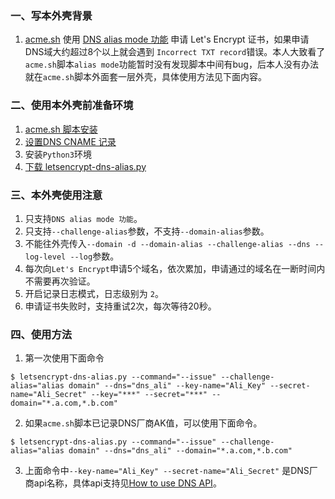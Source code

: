 ### 一、写本外壳背景
1. [acme.sh](https://github.com/Neilpang/acme.sh) 使用 [DNS alias mode 功能](https://github.com/Neilpang/acme.sh/wiki/DNS-alias-mode) 申请 Let's Encrypt 证书，如果申请DNS域大约超过8个以上就会遇到 `Incorrect TXT record`错误。本人大致看了`acme.sh`脚本`alias mode`功能暂时没有发现脚本中间有bug，后本人没有办法就在`acme.sh`脚本外面套一层外壳，具体使用方法见下面内容。

### 二、使用本外壳前准备环境
1. [acme.sh 脚本安装](https://github.com/Neilpang/acme.sh/wiki/How-to-install)
2. [设置DNS CNAME 记录](https://github.com/Neilpang/acme.sh/wiki/DNS-alias-mode)
3. 安装`Python3`环境
4. [下载 letsencrypt-dns-alias.py](https://github.com/yangpeng14/DevOps/blob/master/letsencrypt/letsencrypt-dns-alias.py)

### 三、本外壳使用注意
1. 只支持`DNS alias mode 功能`。
2. 只支持`--challenge-alias`参数，不支持`--domain-alias`参数。
3. 不能往外壳传入`--domain -d --domain-alias --challenge-alias --dns --log-level --log`参数。
4. 每次向`Let's Encrypt`申请5个域名，依次累加，申请通过的域名在一断时间内不需要再次验证。
5. 开启记录日志模式，日志级别为 `2`。
6. 申请证书失败时，支持重试2次，每次等待20秒。

### 四、使用方法
1. 第一次使用下面命令

```
$ letsencrypt-dns-alias.py --command="--issue" --challenge-alias="alias domain" --dns="dns_ali" --key-name="Ali_Key" --secret-name="Ali_Secret" --key="***" --secret="***" --domain="*.a.com,*.b.com"
```

2. 如果`acme.sh`脚本已记录DNS厂商AK值，可以使用下面命令。

```
$ letsencrypt-dns-alias.py --command="--issue" --challenge-alias="alias domain" --dns="dns_ali" --domain="*.a.com,*.b.com"
```

3. 上面命令中`--key-name="Ali_Key" --secret-name="Ali_Secret"` 是DNS厂商api名称，具体api支持见[How to use DNS API](https://github.com/Neilpang/acme.sh/wiki/dnsapi)。